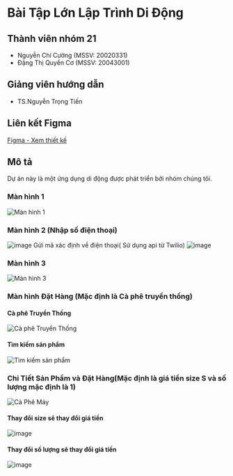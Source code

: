 # Bài Tập Lớn Lập Trình Di Động

## Thành viên nhóm 21
- Nguyễn Chí Cường (MSSV: 20020331)
- Đặng Thị Quyền Cơ (MSSV: 20043001)
## Giảng viên hướng dẫn
- TS.Nguyễn Trọng Tiến
## Liên kết Figma
[Figma - Xem thiết kế](https://www.figma.com/file/XMs599qsxsRNqZ5sibDKr7/Untitled?type=design&node-id=0%3A1&mode=design&t=DnjB1lQeZE9VRR6D-1)

## Mô tả
Dự án này là một ứng dụng di động được phát triển bởi nhóm chúng tôi.

### Màn hình 1
![Màn hình 1](https://github.com/chicuongdev2002/AppHighLand/assets/124854803/a5f51f4e-09d7-49e4-90d2-81191401f609)

### Màn hình 2 (Nhập số điện thoại)
![image](https://github.com/chicuongdev2002/AppHighLand/assets/124854803/65bdd0a4-3b30-43ee-aa2f-0c3ca3ff7085)
Gửi mã xác định về điện thoại( Sử dụng api từ Twilio)
![image](https://github.com/chicuongdev2002/AppHighLand/assets/124854803/c25602ae-cfd7-4220-9c4c-d2ea156c1e7c)
### Màn hình 3
![Màn hình 3](https://github.com/chicuongdev2002/AppHighLand/assets/124854803/eb22aedc-da06-4785-9e4e-c9bc02ffe603)

### Màn hình Đặt Hàng (Mặc định là Cà phê truyền thống)
#### Cà phê Truyền Thống
![Cà phê Truyền Thống](https://github.com/chicuongdev2002/AppHighLand/assets/124854803/547ff5db-0ac0-43f9-b18b-583b1bfdccc4)

#### Tìm kiếm sản phẩm
![Tìm kiếm sản phẩm](https://github.com/chicuongdev2002/AppHighLand/assets/124854803/a494d17e-e434-4e6f-972b-6294c77937f0)

### Chi Tiết Sản Phẩm và Đặt Hàng(Mặc định là giá tiền size S và số lượng mặc định là 1)
![Cà Phê Máy](https://github.com/chicuongdev2002/AppHighLand/assets/124854803/f9034900-2798-4fc3-a30a-e7b5c1ae9c2a)
#### Thay đổi size sẽ thay đổi giá tiền
![image](https://github.com/chicuongdev2002/AppHighLand/assets/124854803/932d332a-46c1-415b-a3dc-d3ced559f4ae)
#### Thay đổi số lượng sẽ thay đổi giá tiền
![image](https://github.com/chicuongdev2002/AppHighLand/assets/124854803/b1d144b1-ad77-4b6a-b47c-b7198b7b68e3)




